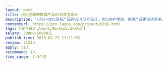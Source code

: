 ```yaml
---                
layout: post       
title: 优化互联网教育产品UI与交互设计           
description: '</br>优化现有产品的UI与交互设计，优化用户体验，使得产品更简洁易用，可参考的竞品包括智学网、极课大数据等。</br>'     
contenturl: https://pro.lagou.com/project/6356.html      
tags: [交互设计,Axure,Mockups,Sketch]            
salary: 30000-50000元          
publish_time: 2018-02-21 11:11:08         
review: 3123人                   
apply: 51人                   
recommend: 1人                   
time_range: 1-3个月              
---                 
```

